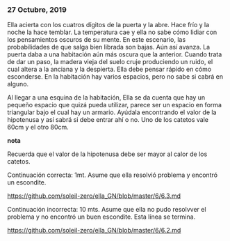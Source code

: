 ###  27 Octubre, 2019

Ella acierta con los cuatros dígitos de la puerta y la abre. Hace frío y la noche la hace temblar. La temperatura cae y ella no sabe cómo lidiar con los pensamientos oscuros de su mente. En este escenario, las probabilidades de que salga bien librada son bajas. Aún así avanza. La puerta daba a una habitación aún más oscura que la anterior. Cuando trata de dar un paso, la madera vieja del suelo cruje produciendo un ruido, el cual altera a la anciana y la despierta. Ella debe pensar rápido en cómo esconderse. En la habitación hay varios espacios, pero no sabe si cabrá en alguno.

Al llegar a una esquina de la habitación, Ella se da cuenta que hay un pequeño espacio que quizá pueda utilizar, parece ser un espacio en forma triangular bajo el cual hay un armario. Ayúdala encontrando el valor de la hipotenusa y así sabrá si debe entrar ahí o no. Uno de los catetos vale 60cm y el otro 80cm. 

**nota**

Recuerda que el valor de la hipotenusa debe ser mayor al calor de los catetos.

Continuación correcta: 1mt. Asume que ella resolvió problema y encontró un escondite. 

https://github.com/soleil-zero/ella_GN/blob/master/6/6.3.md

Continuación incorrecta: 10 mts. Asume que ella no pudo resolvver el problema y no encontró un buen escondite. Esta línea se termina.

https://github.com/soleil-zero/ella_GN/blob/master/6/6.2.md
